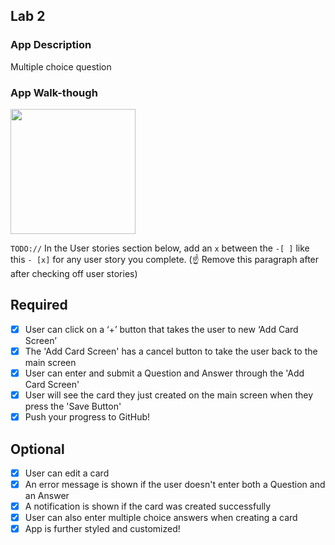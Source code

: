 ## Lab 2

### App Description
Multiple choice question

### App Walk-though

<img src="https://media.giphy.com/media/v1.Y2lkPTc5MGI3NjExMjU2NGFkMmJhMDgyMDg4MDM4OWQ0MzVlNGQ0ZDNhMzVkNDU0NWYzZSZjdD1n/6ugPpdlofkSwuIBU2Z/giphy.gif" width=200><br>

`TODO://` In the User stories section below, add an `x` between the `-[ ]` like this `- [x]` for any user story you complete. (☝️ Remove this paragraph after after checking off user stories)

## Required
- [X] User can click on a ‘+’ button that takes the user to new ‘Add Card Screen’
- [X] The 'Add Card Screen' has a cancel button to take the user back to the main screen
- [X] User can enter and submit a Question and Answer through the 'Add Card Screen'
- [X] User will see the card they just created on the main screen when they press the 'Save Button'
- [X] Push your progress to GitHub!

## Optional
- [X] User can edit a card
- [X] An error message is shown if the user doesn't enter both a Question and an Answer
- [X] A notification is shown if the card was created successfully
- [X] User can also enter multiple choice answers when creating a card
- [X] App is further styled and customized!
